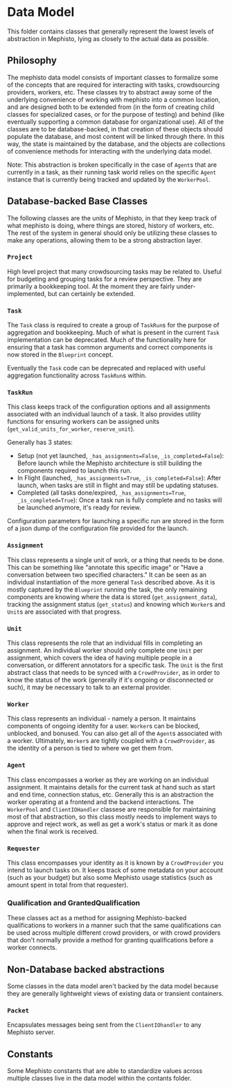 # Data Model
This folder contains classes that generally represent the lowest levels of abstraction in Mephisto, lying as closely to the actual data as possible.

## Philosophy
The mephisto data model consists of important classes to formalize some of the concepts that are required for interacting with tasks, crowdsourcing providers, workers, etc. These classes try to abstract away some of the underlying convenience of working with mephisto into a common location, and are designed both to be extended from (in the form of creating child classes for specialized cases, or for the purpose of testing) and behind (like eventually supporting a common database for organizational use). All of the classes are to be database-backed, in that creation of these objects should populate the database, and most content will be linked through there. In this way, the state is maintained by the database, and the objects are collections of convenience methods for interacting with the underlying data model.

Note: This abstraction is broken specifically in the case of `Agent`s that are currently in a task, as their running task world relies on the specific `Agent` instance that is currently being tracked and updated by the `WorkerPool`.

## Database-backed Base Classes
The following classes are the units of Mephisto, in that they keep track of what mephisto is doing, where things are stored, history of workers, etc. The rest of the system in general should only be utilizing these classes to make any operations, allowing them to be a strong abstraction layer.

### `Project`
High level project that many crowdsourcing tasks may be related to. Useful for budgeting and grouping tasks for a review perspective. They are primarily a bookkeeping tool. At the moment they are fairly under-implemented, but can certainly be extended.

### `Task`
The `Task` class is required to create a group of `TaskRun`s for the purpose of aggregation and bookkeeping. Much of what is present in the current `Task` implementation can be deprecated. Much of the functionality here for ensuring that a task has common arguments and correct components is now stored in the `Blueprint` concept.

Eventually the `Task` code can be deprecated and replaced with useful aggregation functionality across `TaskRun`s within.

### `TaskRun`
This class keeps track of the configuration options and all assignments associated with an individual launch of a task. It also provides utility functions for ensuring workers can be assigned units (`get_valid_units_for_worker`, `reserve_unit`).

Generally has 3 states:
- Setup (not yet launched, `_has_assignments=False`, `_is_completed=False`): Before launch while the Mephisto architecture is still building the components required to launch this run.
- In Flight (launched, `_has_assignments=True`, `_is_completed=False`): After launch, when tasks are still in flight and may still be updating statuses.
- Completed (all tasks done/expired, `_has_assignments=True`, `_is_completed=True`): Once a task run is fully complete and no tasks will be launched anymore, it's ready for review.

Configuration parameters for launching a specific run are stored in the form of a json dump of the configuration file provided for the launch.

### `Assignment`
This class represents a single unit of work, or a thing that needs to be done. This can be something like "annotate this specific image" or "Have a conversation between two specified characters." It can be seen as an individual instantiation of the more general `Task` described above. As it is mostly captured by the `Blueprint` running the task, the only remaining components are knowing where the data is stored (`get_assignment_data`), tracking the assignment status (`get_status`) and knowing which `Worker`s and `Unit`s are associated with that progress.

### `Unit`
This class represents the role that an individual fills in completing an assignment. An individual worker should only complete one `Unit` per assignment, which covers the idea of having multiple people in a conversation, or different annotators for a specific task. The `Unit` is the first abstract class that needs to be synced with a `CrowdProvider`, as in order to know the status of the work (generally if it's ongoing or disconnected or such), it may be necessary to talk to an external provider.

### `Worker`
This class represents an individual - namely a person. It maintains components of ongoing identity for a user. `Worker`s can be blocked, unblocked, and bonused. You can also get all of the `Agent`s associated with a worker. Ultimately, `Worker`s are tightly coupled with a `CrowdProvider`, as the identity of a person is tied to where we get them from.

### `Agent`
This class encompasses a worker as they are working on an individual assignment. It maintains details for the current task at hand such as start and end time, connection status, etc. Generally this is an abstraction the worker operating at a frontend and the backend interactions. The `WorkerPool` and `ClientIOHandler` classese are responsible for maintaining most of that abstraction, so this class mostly needs to implement ways to approve and reject work, as well as get a work's status or mark it as done when the final work is received.

### `Requester`
This class encompasses your identity as it is known by a `CrowdProvider` you intend to launch tasks on. It keeps track of some metadata on your account (such as your budget) but also some Mephisto usage statistics (such as amount spent in total from that requester).

### Qualification and GrantedQualification
These classes act as a method for assigning Mephisto-backed qualifications to workers in a manner such that the same qualifications can be used across multiple different crowd providers, or with crowd providers that don't normally provide a method for granting qualifications before a worker connects.

## Non-Database backed abstractions
Some classes in the data model aren't backed by the data model because they are generally lightweight views of existing data or transient containers.

### `Packet`
Encapsulates messages being sent from the `ClientIOhandler` to any Mephisto server.

## Constants
Some Mephisto constants that are able to standardize values across multiple classes live in the data model within the contants folder.
